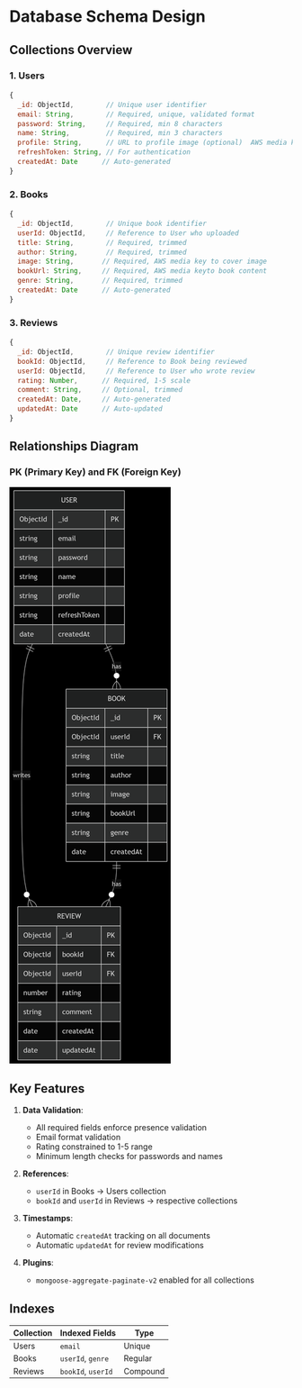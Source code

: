 # Database Schema Design

## Collections Overview

### 1. Users
```javascript
{
  _id: ObjectId,        // Unique user identifier
  email: String,        // Required, unique, validated format
  password: String,     // Required, min 8 characters
  name: String,         // Required, min 3 characters
  profile: String,      // URL to profile image (optional)  AWS media key
  refreshToken: String, // For authentication
  createdAt: Date      // Auto-generated
}
```

### 2. Books
```javascript
{
  _id: ObjectId,        // Unique book identifier
  userId: ObjectId,     // Reference to User who uploaded
  title: String,        // Required, trimmed
  author: String,       // Required, trimmed
  image: String,       // Required, AWS media key to cover image
  bookUrl: String,     // Required, AWS media keyto book content
  genre: String,       // Required, trimmed
  createdAt: Date      // Auto-generated
}
```

### 3. Reviews
```javascript
{
  _id: ObjectId,        // Unique review identifier
  bookId: ObjectId,     // Reference to Book being reviewed
  userId: ObjectId,     // Reference to User who wrote review
  rating: Number,      // Required, 1-5 scale
  comment: String,     // Optional, trimmed
  createdAt: Date,     // Auto-generated
  updatedAt: Date      // Auto-updated
}
```

## Relationships Diagram
### PK (Primary Key) and FK (Foreign Key)
![Project Time](EntityRelationshipDiagram.png)  

## Key Features

1. **Data Validation**:
   - All required fields enforce presence validation
   - Email format validation
   - Rating constrained to 1-5 range
   - Minimum length checks for passwords and names

2. **References**:
   - `userId` in Books → Users collection
   - `bookId` and `userId` in Reviews → respective collections

3. **Timestamps**:
   - Automatic `createdAt` tracking on all documents
   - Automatic `updatedAt` for review modifications

4. **Plugins**:
   - `mongoose-aggregate-paginate-v2` enabled for all collections

## Indexes

| Collection | Indexed Fields       | Type    |
|------------|----------------------|---------|
| Users      | `email`              | Unique  |
| Books      | `userId`, `genre`    | Regular |
| Reviews    | `bookId`, `userId`   | Compound|
